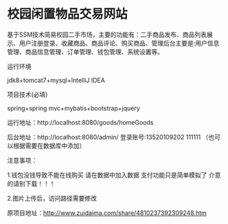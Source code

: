 # 校园闲置物品交易网站


基于SSM技术简易校园二手市场，主要的功能有：二手商品发布、商品列表展示、用户注册登录、收藏商品、商品评论、购买商品、管理后台主要是:用户信息管理、商品信息管理、订单管理、钱包管理、系统设置等。

运行环境

jdk8+tomcat7+mysql+IntelliJ IDEA

项目技术(必填)

spring+spring mvc+mybatis+bootstrap+jquery

运行地址：http://localhost:8080/goods/homeGoods

后台地址：http://localhost:8080/admin/
登录账号:13520109202 111111 （也可以根据需要在数据库中添加）

注意事项：

1.钱包没钱导致不能在线购买  请在数据中加入数据 支付功能只是简单模拟了 介意的请别下载！！！ 

2.图片上传后，访问路径需要修改

原项目地址：http://www.zuidaima.com/share/4810237392309248.htm

